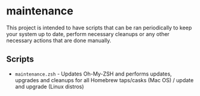 # maintenance

This project is intended to have scripts that can be ran periodically to keep your system up to date, perform necessary cleanups or any other necessary actions that are done manually.

## Scripts
- `maintenance.zsh` - Updates Oh-My-ZSH and performs updates, upgrades and cleanups for all Homebrew taps/casks (Mac OS) / update and upgrade (Linux distros)